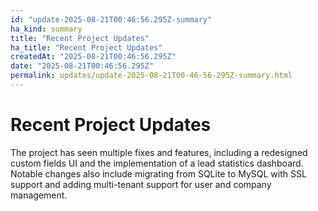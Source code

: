 ```yaml
---
id: "update-2025-08-21T00:46:56.295Z-summary"
ha_kind: summary
title: "Recent Project Updates"
ha_title: "Recent Project Updates"
createdAt: "2025-08-21T00:46:56.295Z"
date: "2025-08-21T00:46:56.295Z"
permalink: updates/update-2025-08-21T00-46-56-295Z-summary.html
---
```


<!--HA-START-->
# Recent Project Updates

The project has seen multiple fixes and features, including a redesigned custom fields UI and the implementation of a lead statistics dashboard. Notable changes also include migrating from SQLite to MySQL with SSL support and adding multi-tenant support for user and company management.

<!--HA-END-->

